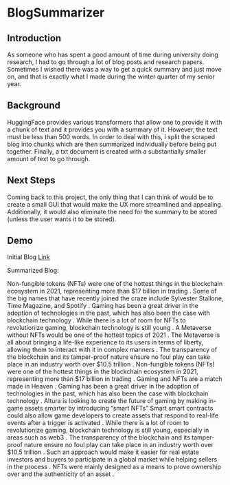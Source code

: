 # BlogSummarizer

## Introduction
As someone who has spent a good amount of time during university doing research, I had to go through a lot of blog posts and research papers. Sometimes I wished there was a way to get a quick summary and just move on, and that is exactly what I made during the winter quarter of my senior year. 

## Background
HuggingFace provides various transformers that allow one to provide it with a chunk of text and it provides you with a summary of it. However, the text must be less than 500 words. In order to deal with this, I split the scraped blog into chunks which are then summarized individually before being put together. Finally, a txt document is created with a substantially smaller amount of text to go through.

## Next Steps
Coming back to this project, the only thing that I can think of would be to create a small GUI that would make the UX more streamlined and appealing. Additionally, it would also eliminate the need for the summary to be stored (unless the user wants it to be stored).

## Demo
Initial Blog [Link](https://hackernoon.com/what-good-is-a-metaverse-in-which-you-do-not-truly-own-your-assets)

Summarized Blog:

 Non-fungible tokens (NFTs) were one of the hottest things in the blockchain ecosystem in 2021, representing more than $17 billion in trading . Some of the big names that have recently joined the craze include Sylvester Stallone, Time Magazine, and Spotify . Gaming has been a great driver in the adoption of technologies in the past, which has also been the case with blockchain technology . While there is a lot of room for NFTs to revolutionize gaming, blockchain technology is still young .  A Metaverse without NFTs would be one of the hottest topics of 2021 . The Metaverse is all about bringing a life-like experience to its users in terms of liberty, allowing them to interact with it in complex manners . The transparency of the blockchain and its tamper-proof nature ensure no foul play can take place in an industry worth over $10.5 trillion .  Non-fungible tokens (NFTs) were one of the hottest things in the blockchain ecosystem in 2021, representing more than $17 billion in trading . Gaming and NFTs are a match made in Heaven . Gaming has been a great driver in the adoption of technologies in the past, which has also been the case with blockchain technology .  Altura is looking to create the future of gaming by making in-game assets smarter by introducing “smart NFTs” Smart smart contracts could also allow game developers to create assets that respond to real-life events after a trigger is activated . While there is a lot of room to revolutionize gaming, blockchain technology is still young, especially in areas such as web3 .  The transparency of the blockchain and its tamper-proof nature ensure no foul play can take place in an industry worth over $10.5 trillion . Such an approach would make it easier for real estate investors and buyers to participate in a global market while helping sellers in the process . NFTs were mainly designed as a means to prove ownership over and the authenticity of an asset .
